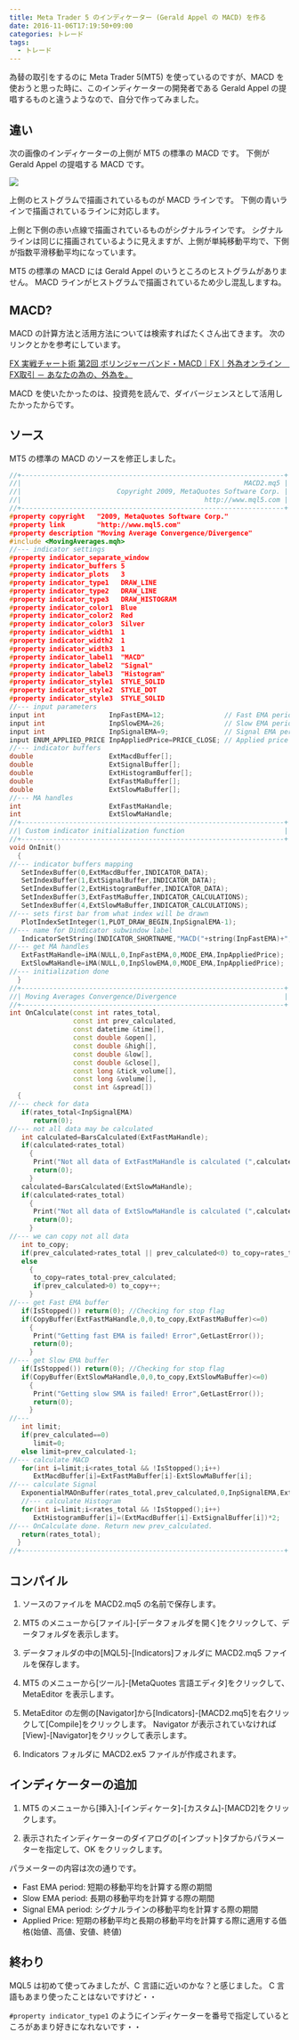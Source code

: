 ```yaml
---
title: Meta Trader 5 のインディケーター (Gerald Appel の MACD) を作る
date: 2016-11-06T17:19:50+09:00
categories: トレード
tags:
  - トレード
---
```


為替の取引をするのに Meta Trader 5(MT5) を使っているのですが、MACD を使おうと思った時に、このインディケーターの開発者である Gerald Appel の提唱するものと違うようなので、自分で作ってみました。

<!--more-->

## 違い

次の画像のインディケーターの上側が MT5 の標準の MACD です。
下側が Gerald Appel の提唱する MACD です。

![](/img/55-01.png)

上側のヒストグラムで描画されているものが MACD ラインです。
下側の青いラインで描画されているラインに対応します。

上側と下側の赤い点線で描画されているものがシグナルラインです。
シグナルラインは同じに描画されているように見えますが、上側が単純移動平均で、下側が指数平滑移動平均になっています。

MT5 の標準の MACD には Gerald Appel のいうところのヒストグラムがありません。
MACD ラインがヒストグラムで描画されているため少し混乱しますね。

## MACD?

MACD の計算方法と活用方法については検索すればたくさん出てきます。
次のリンクとかを参考にしています。

[FX 実戦チャート術 第2回 ボリンジャーバンド・MACD｜FX｜外為オンライン　FX取引 － あなたの為の、外為を。](http://www.gaitameonline.com/academy_chart02.jsp)

MACD を使いたかったのは、投資苑を読んで、ダイバージェンスとして活用したかったからです。

## ソース

MT5 の標準の MACD のソースを修正しました。

```c++
//+------------------------------------------------------------------+
//|                                                        MACD2.mq5 |
//|                        Copyright 2009, MetaQuotes Software Corp. |
//|                                              http://www.mql5.com |
//+------------------------------------------------------------------+
#property copyright   "2009, MetaQuotes Software Corp."
#property link        "http://www.mql5.com"
#property description "Moving Average Convergence/Divergence"
#include <MovingAverages.mqh>
//--- indicator settings
#property indicator_separate_window
#property indicator_buffers 5
#property indicator_plots   3
#property indicator_type1   DRAW_LINE
#property indicator_type2   DRAW_LINE
#property indicator_type3   DRAW_HISTOGRAM
#property indicator_color1  Blue
#property indicator_color2  Red
#property indicator_color3  Silver
#property indicator_width1  1
#property indicator_width2  1
#property indicator_width3  1
#property indicator_label1  "MACD"
#property indicator_label2  "Signal"
#property indicator_label3  "Histogram"
#property indicator_style1  STYLE_SOLID
#property indicator_style2  STYLE_DOT
#property indicator_style3  STYLE_SOLID
//--- input parameters
input int                InpFastEMA=12;               // Fast EMA period
input int                InpSlowEMA=26;               // Slow EMA period
input int                InpSignalEMA=9;              // Signal EMA period
input ENUM_APPLIED_PRICE InpAppliedPrice=PRICE_CLOSE; // Applied price
//--- indicator buffers
double                   ExtMacdBuffer[];
double                   ExtSignalBuffer[];
double                   ExtHistogramBuffer[];
double                   ExtFastMaBuffer[];
double                   ExtSlowMaBuffer[];
//--- MA handles
int                      ExtFastMaHandle;
int                      ExtSlowMaHandle;
//+------------------------------------------------------------------+
//| Custom indicator initialization function                         |
//+------------------------------------------------------------------+
void OnInit()
  {
//--- indicator buffers mapping
   SetIndexBuffer(0,ExtMacdBuffer,INDICATOR_DATA);
   SetIndexBuffer(1,ExtSignalBuffer,INDICATOR_DATA);
   SetIndexBuffer(2,ExtHistogramBuffer,INDICATOR_DATA);
   SetIndexBuffer(3,ExtFastMaBuffer,INDICATOR_CALCULATIONS);
   SetIndexBuffer(4,ExtSlowMaBuffer,INDICATOR_CALCULATIONS);
//--- sets first bar from what index will be drawn
   PlotIndexSetInteger(1,PLOT_DRAW_BEGIN,InpSignalEMA-1);
//--- name for Dindicator subwindow label
   IndicatorSetString(INDICATOR_SHORTNAME,"MACD("+string(InpFastEMA)+","+string(InpSlowEMA)+","+string(InpSignalEMA)+")");
//--- get MA handles
   ExtFastMaHandle=iMA(NULL,0,InpFastEMA,0,MODE_EMA,InpAppliedPrice);
   ExtSlowMaHandle=iMA(NULL,0,InpSlowEMA,0,MODE_EMA,InpAppliedPrice);
//--- initialization done
  }
//+------------------------------------------------------------------+
//| Moving Averages Convergence/Divergence                           |
//+------------------------------------------------------------------+
int OnCalculate(const int rates_total,
                const int prev_calculated,
                const datetime &time[],
                const double &open[],
                const double &high[],
                const double &low[],
                const double &close[],
                const long &tick_volume[],
                const long &volume[],
                const int &spread[])
  {
//--- check for data
   if(rates_total<InpSignalEMA)
      return(0);
//--- not all data may be calculated
   int calculated=BarsCalculated(ExtFastMaHandle);
   if(calculated<rates_total)
     {
      Print("Not all data of ExtFastMaHandle is calculated (",calculated,"bars ). Error",GetLastError());
      return(0);
     }
   calculated=BarsCalculated(ExtSlowMaHandle);
   if(calculated<rates_total)
     {
      Print("Not all data of ExtSlowMaHandle is calculated (",calculated,"bars ). Error",GetLastError());
      return(0);
     }
//--- we can copy not all data
   int to_copy;
   if(prev_calculated>rates_total || prev_calculated<0) to_copy=rates_total;
   else
     {
      to_copy=rates_total-prev_calculated;
      if(prev_calculated>0) to_copy++;
     }
//--- get Fast EMA buffer
   if(IsStopped()) return(0); //Checking for stop flag
   if(CopyBuffer(ExtFastMaHandle,0,0,to_copy,ExtFastMaBuffer)<=0)
     {
      Print("Getting fast EMA is failed! Error",GetLastError());
      return(0);
     }
//--- get Slow EMA buffer
   if(IsStopped()) return(0); //Checking for stop flag
   if(CopyBuffer(ExtSlowMaHandle,0,0,to_copy,ExtSlowMaBuffer)<=0)
     {
      Print("Getting slow SMA is failed! Error",GetLastError());
      return(0);
     }
//---
   int limit;
   if(prev_calculated==0)
      limit=0;
   else limit=prev_calculated-1;
//--- calculate MACD
   for(int i=limit;i<rates_total && !IsStopped();i++)
      ExtMacdBuffer[i]=ExtFastMaBuffer[i]-ExtSlowMaBuffer[i];
//--- calculate Signal
   ExponentialMAOnBuffer(rates_total,prev_calculated,0,InpSignalEMA,ExtMacdBuffer,ExtSignalBuffer);
   //--- calculate Histogram
   for(int i=limit;i<rates_total && !IsStopped();i++)
      ExtHistogramBuffer[i]=(ExtMacdBuffer[i]-ExtSignalBuffer[i])*2;
//--- OnCalculate done. Return new prev_calculated.
   return(rates_total);
  }
//+------------------------------------------------------------------+
```

## コンパイル

1. ソースのファイルを MACD2.mq5 の名前で保存します。

2. MT5 のメニューから[ファイル]-[データフォルダを開く]をクリックして、データフォルダを表示します。

3. データフォルダの中の[MQL5]-[Indicators]フォルダに MACD2.mq5 ファイルを保存します。

4. MT5 のメニューから[ツール]-[MetaQuotes 言語エディタ]をクリックして、MetaEditor を表示します。

4. MetaEditor の左側の[Navigator]から[Indicators]-[MACD2.mq5]を右クリックして[Compile]をクリックします。
Navigator が表示されていなければ[View]-[Navigator]をクリックして表示します。

5. Indicators フォルダに MACD2.ex5 ファイルが作成されます。

## インディケーターの追加

1. MT5 のメニューから[挿入]-[インディケータ]-[カスタム]-[MACD2]をクリックします。

2. 表示されたインディケーターのダイアログの[インプット]タブからパラメーターを指定して、OK をクリックします。

パラメーターの内容は次の通りです。

* Fast EMA period: 短期の移動平均を計算する際の期間
* Slow EMA period: 長期の移動平均を計算する際の期間
* Signal EMA period: シグナルラインの移動平均を計算する際の期間
* Applied Price: 短期の移動平均と長期の移動平均を計算する際に適用する価格(始値、高値、安値、終値)

## 終わり

MQL5 は初めて使ってみましたが、C 言語に近いのかな？と感じました。
C 言語もあまり使ったことはないですけど・・

`#property indicator_type1` のようにインディケーターを番号で指定しているところがあまり好きになれないです・・
